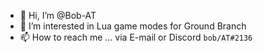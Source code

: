 - 👋 Hi, I’m @Bob-AT
- 👀 I’m interested in Lua game modes for Ground Branch
- 📫 How to reach me ... via E-mail or Discord `bob/AT#2136`

<!---
Bob-AT/Bob-AT is a ✨ special ✨ repository because its `README.md` (this file) appears on your GitHub profile.
You can click the Preview link to take a look at your changes.
--->

